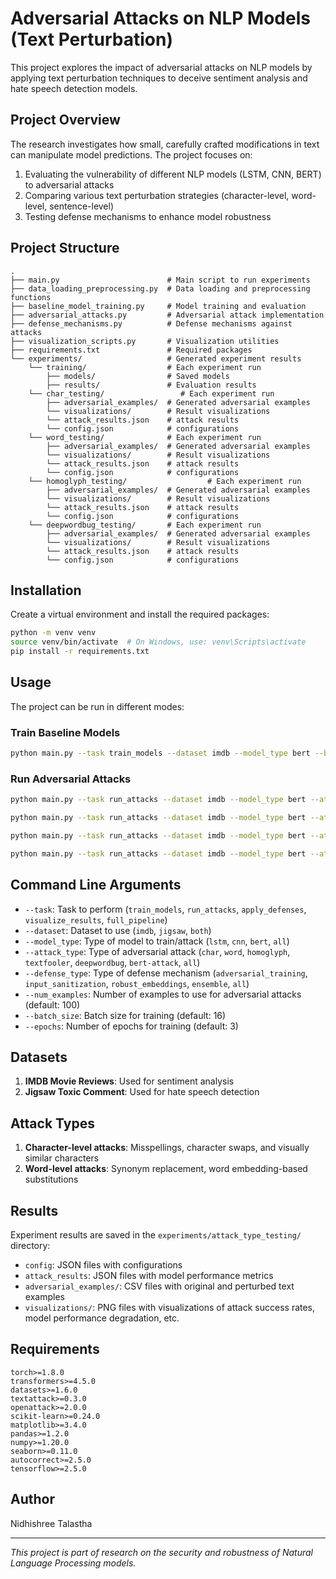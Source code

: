 # Adversarial Attacks on NLP Models (Text Perturbation)

This project explores the impact of adversarial attacks on NLP models by applying text perturbation techniques to deceive sentiment analysis and hate speech detection models.

## Project Overview

The research investigates how small, carefully crafted modifications in text can manipulate model predictions. The project focuses on:

1. Evaluating the vulnerability of different NLP models (LSTM, CNN, BERT) to adversarial attacks
2. Comparing various text perturbation strategies (character-level, word-level, sentence-level)
3. Testing defense mechanisms to enhance model robustness

## Project Structure

```
.
├── main.py                        # Main script to run experiments
├── data_loading_preprocessing.py  # Data loading and preprocessing functions
├── baseline_model_training.py     # Model training and evaluation
├── adversarial_attacks.py         # Adversarial attack implementation
├── defense_mechanisms.py          # Defense mechanisms against attacks
├── visualization_scripts.py       # Visualization utilities
├── requirements.txt               # Required packages
└── experiments/                   # Generated experiment results
    └── training/                  # Each experiment run
        ├── models/                # Saved models
        ├── results/               # Evaluation results
    └── char_testing/                 # Each experiment run
        ├── adversarial_examples/  # Generated adversarial examples
        └── visualizations/        # Result visualizations
        └── attack_results.json    # attack results
        └── config.json            # configurations
    └── word_testing/              # Each experiment run
        ├── adversarial_examples/  # Generated adversarial examples
        └── visualizations/        # Result visualizations
        └── attack_results.json    # attack results
        └── config.json            # configurations
    └── homoglyph_testing/                  # Each experiment run
        ├── adversarial_examples/  # Generated adversarial examples
        └── visualizations/        # Result visualizations
        └── attack_results.json    # attack results
        └── config.json            # configurations
    └── deepwordbug_testing/       # Each experiment run
        ├── adversarial_examples/  # Generated adversarial examples
        └── visualizations/        # Result visualizations
        └── attack_results.json    # attack results
        └── config.json            # configurations
```

## Installation

Create a virtual environment and install the required packages:

```bash
python -m venv venv
source venv/bin/activate  # On Windows, use: venv\Scripts\activate
pip install -r requirements.txt
```

## Usage

The project can be run in different modes:

### Train Baseline Models

```bash
python main.py --task train_models --dataset imdb --model_type bert --batch_size 16 --epochs 3
```

### Run Adversarial Attacks
```bash
python main.py --task run_attacks --dataset imdb --model_type bert --attack_type char --num_examples 100 --checkpoint_path checkpoints/bert_epoch_1.pt
```
```bash
python main.py --task run_attacks --dataset imdb --model_type bert --attack_type word --num_examples 100 --checkpoint_path checkpoints/bert_epoch_1.pt
```
```bash
python main.py --task run_attacks --dataset imdb --model_type bert --attack_type homoglyph --num_examples 100 --checkpoint_path checkpoints/bert_epoch_1.pt
```
```bash
python main.py --task run_attacks --dataset imdb --model_type bert --attack_type deepwordbug --num_examples 1000 --checkpoint_path checkpoints/bert_epoch_1.pt
```
## Command Line Arguments

- `--task`: Task to perform (`train_models`, `run_attacks`, `apply_defenses`, `visualize_results`, `full_pipeline`)
- `--dataset`: Dataset to use (`imdb`, `jigsaw`, `both`)
- `--model_type`: Type of model to train/attack (`lstm`, `cnn`, `bert`, `all`)
- `--attack_type`: Type of adversarial attack (`char`, `word`, `homoglyph`, `textfooler`, `deepwordbug`, `bert-attack`, `all`)
- `--defense_type`: Type of defense mechanism (`adversarial_training`, `input_sanitization`, `robust_embeddings`, `ensemble`, `all`)
- `--num_examples`: Number of examples to use for adversarial attacks (default: 100)
- `--batch_size`: Batch size for training (default: 16)
- `--epochs`: Number of epochs for training (default: 3)

## Datasets

1. **IMDB Movie Reviews**: Used for sentiment analysis
2. **Jigsaw Toxic Comment**: Used for hate speech detection

## Attack Types

1. **Character-level attacks**: Misspellings, character swaps, and visually similar characters
2. **Word-level attacks**: Synonym replacement, word embedding-based substitutions

## Results

Experiment results are saved in the `experiments/attack_type_testing/` directory:
- `config`: JSON files with configurations
- `attack_results`: JSON files with model performance metrics
- `adversarial_examples/`: CSV files with original and perturbed text examples
- `visualizations/`: PNG files with visualizations of attack success rates, model performance degradation, etc.

## Requirements

```
torch>=1.8.0
transformers>=4.5.0
datasets>=1.6.0
textattack>=0.3.0
openattack>=2.0.0
scikit-learn>=0.24.0
matplotlib>=3.4.0
pandas>=1.2.0
numpy>=1.20.0
seaborn>=0.11.0
autocorrect>=2.5.0
tensorflow>=2.5.0
```

## Author

Nidhishree Talastha

---

*This project is part of research on the security and robustness of Natural Language Processing models.*
